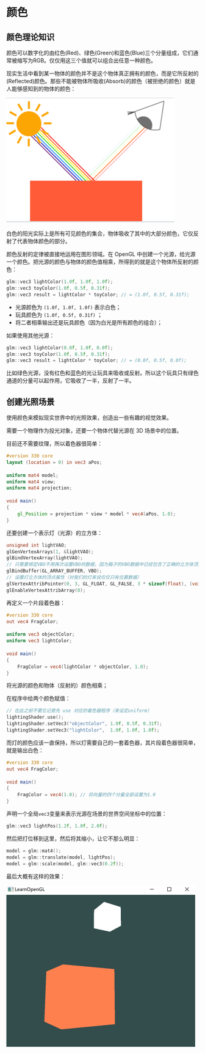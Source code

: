 # 颜色

## 颜色理论知识

颜色可以数字化的由红色(Red)、绿色(Green)和蓝色(Blue)三个分量组成，它们通常被缩写为RGB。仅仅用这三个值就可以组合出任意一种颜色。

现实生活中看到某一物体的颜色并不是这个物体真正拥有的颜色，而是它所反射的(Reflected)颜色。那些不能被物体所吸收(Absorb)的颜色（被拒绝的颜色）就是人能够感知到的物体的颜色：

<img src="pics/1-颜色.assets/image-20230119161655127.png" alt="image-20230119161655127" style="zoom:50%;" />

白色的阳光实际上是所有可见颜色的集合，物体吸收了其中的大部分颜色，它仅反射了代表物体颜色的部分。

颜色反射的定律被直接地运用在图形领域。在 OpenGL 中创建一个光源，给光源一个颜色。把光源的颜色与物体的颜色值相乘，所得到的就是这个物体所反射的颜色：

````c++
glm::vec3 lightColor(1.0f, 1.0f, 1.0f);
glm::vec3 toyColor(1.0f, 0.5f, 0.31f);
glm::vec3 result = lightColor * toyColor; // = (1.0f, 0.5f, 0.31f);
````

- 光源颜色为 `(1.0f, 1.0f, 1.0f)` 表示白色；
- 玩具颜色为 `(1.0f, 0.5f, 0.31f)` ；
- 将二者相乘输出还是玩具颜色（因为白光是所有颜色的组合）；

如果使用其他光源：

````c++
glm::vec3 lightColor(0.0f, 1.0f, 0.0f);
glm::vec3 toyColor(1.0f, 0.5f, 0.31f);
glm::vec3 result = lightColor * toyColor; // = (0.0f, 0.5f, 0.0f);
````

比如绿色光源，没有红色和蓝色的光让玩具来吸收或反射。所以这个玩具只有绿色通道的分量可以起作用，它吸收了一半，反射了一半。



## 创建光照场景

使用颜色来模拟现实世界中的光照效果，创造出一些有趣的视觉效果。

需要一个物理作为投光对象，还要一个物体代替光源在 3D 场景中的位置。

目前还不需要纹理，所以着色器很简单：

````glsl
#version 330 core
layout (location = 0) in vec3 aPos;

uniform mat4 model;
uniform mat4 view;
uniform mat4 projection;

void main()
{
    gl_Position = projection * view * model * vec4(aPos, 1.0);
}
````

还要创建一个表示灯（光源）的立方体：

```c++
unsigned int lightVAO;
glGenVertexArrays(1, &lightVAO);
glBindVertexArray(lightVAO);
// 只需要绑定VBO不用再次设置VBO的数据，因为箱子的VBO数据中已经包含了正确的立方体顶点数据
glBindBuffer(GL_ARRAY_BUFFER, VBO);
// 设置灯立方体的顶点属性（对我们的灯来说仅仅只有位置数据）
glVertexAttribPointer(0, 3, GL_FLOAT, GL_FALSE, 3 * sizeof(float), (void*)0);
glEnableVertexAttribArray(0);
```

再定义一个片段着色器：

```glsl
#version 330 core
out vec4 FragColor;

uniform vec3 objectColor;
uniform vec3 lightColor;

void main()
{
    FragColor = vec4(lightColor * objectColor, 1.0);
}
```

将光源的颜色和物体（反射的）颜色相乘；

在程序中给两个颜色赋值：

```c++
// 在此之前不要忘记首先 use 对应的着色器程序（来设定uniform）
lightingShader.use();
lightingShader.setVec3("objectColor", 1.0f, 0.5f, 0.31f);
lightingShader.setVec3("lightColor",  1.0f, 1.0f, 1.0f);
```

而灯的颜色应该一直保持，所以灯需要自己的一套着色器，其片段着色器很简单，就是输出白色：

```glsl
#version 330 core
out vec4 FragColor;

void main()
{
    FragColor = vec4(1.0); // 将向量的四个分量全部设置为1.0
}
```

声明一个全局`vec3`变量来表示光源在场景的世界空间坐标中的位置：

````c++
glm::vec3 lightPos(1.2f, 1.0f, 2.0f);
````

然后把灯位移到这里，然后将其缩小，让它不那么明显：

````c++
model = glm::mat4();
model = glm::translate(model, lightPos);
model = glm::scale(model, glm::vec3(0.2f));
````

最后大概有这样的效果：

<img src="pics/1-颜色.assets/image-20230119180640846.png" alt="image-20230119180640846" style="zoom:50%;" />